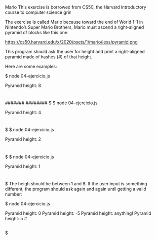 Mario
This exercise is borrowed from CS50, the Harvard introductory course to computer science grin

The exercise is called Mario because toward the end of World 1-1 in Nintendo’s Super Mario Brothers, Mario must ascend a right-aligned pyramid of blocks like this one:

https://cs50.harvard.edu/x/2020/psets/1/mario/less/pyramid.png

This program should ask the user for height and print a right-aligned pyramid made of hashes (#) of that height.

Here are some examples:

$ node 04-ejercicio.js

Pyramid height: 8

#

##

###

####

#####

######

#######
########
$
$ node 04-ejercicio.js

Pyramid height: 4

#

##

###

####

$
$ node 04-ejercicio.js

Pyramid height: 2

#

##

$
$ node 04-ejercicio.js

Pyramid height: 1

#

$
The heigh should be between 1 and 8. If the user input is something different, the program should ask again and again until getting a valid number:

$ node 04-ejercicio.js

Pyramid height: 0
Pyramid height: -5
Pyramid height: anything!
Pyramid height: 5 #

##

###

####

#####

$
